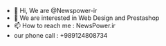 - 👋 Hi, We are @Newspower-ir
- 👀 We are interested in Web Design and Prestashop
- 📫 How to reach me : NewsPower.ir
- our phone call : +989124808734
